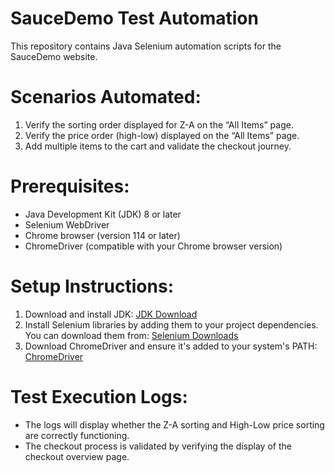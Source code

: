 
# SauceDemo Test Automation

This repository contains Java Selenium automation scripts for the SauceDemo website.

# Scenarios Automated:
1. Verify the sorting order displayed for Z-A on the “All Items” page.
2. Verify the price order (high-low) displayed on the “All Items” page.
3. Add multiple items to the cart and validate the checkout journey.

# Prerequisites:
- Java Development Kit (JDK) 8 or later
- Selenium WebDriver
- Chrome browser (version 114 or later)
- ChromeDriver (compatible with your Chrome browser version)

# Setup Instructions:
1. Download and install JDK: [JDK Download](https://www.oracle.com/java/technologies/javase-jdk11-downloads.html)
2. Install Selenium libraries by adding them to your project dependencies. You can download them from: [Selenium Downloads](https://www.selenium.dev/downloads/)
3. Download ChromeDriver and ensure it's added to your system's PATH: [ChromeDriver](https://sites.google.com/chromium.org/driver/)


# Test Execution Logs:
- The logs will display whether the Z-A sorting and High-Low price sorting are correctly functioning.
- The checkout process is validated by verifying the display of the checkout overview page.

